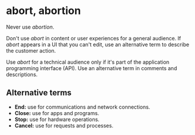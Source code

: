 # abort, abortion

Never use *abortion*.

Don't use *abort* in content or user experiences for a general audience. If *abort* appears in a UI that you can't edit, use an alternative term to describe the customer action.

Use *abort* for a technical audience only if it's part of the application programming interface (API). Use an alternative term in comments and descriptions.

## Alternative terms

- **End:** use for communications and network connections.
- **Close:** use for apps and programs.
- **Stop:** use for hardware operations.
- **Cancel:** use for requests and processes.
